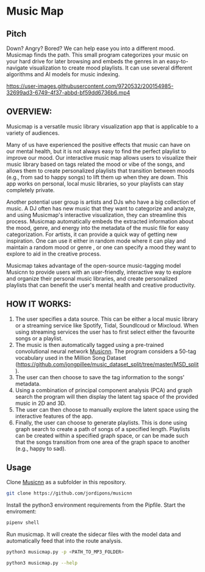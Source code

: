 # Music Map

## Pitch

Down? Angry? Bored? We can help ease you into a different mood. Musicmap finds the path. 
This small program categorizes your music on your hard drive for later browsing and embeds the genres in an easy-to-navigate visualization to create mood playlists.
It can use several different algorithms and AI models for music indexing.



https://user-images.githubusercontent.com/9720532/200154985-32699ad3-6749-4f37-abbd-bf59dd6736b6.mp4



## OVERVIEW:

Musicmap is a versatile music library visualization app that is applicable to a variety of audiences. 

Many of us have experienced the positive effects that music can have on our mental health, but it is not always easy to find the perfect playlist to improve our mood. Our interactive music map allows users to visualize their music library based on tags related the mood or vibe of the songs, and allows them to create personalized playlists that transition between moods (e.g., from sad to happy songs) to lift them up when they are down. This app works on personal, local music libraries, so your playlists can stay completely private. 

Another potential user group is artists and DJs who have a big collection of music. A DJ often has new music that they want to categorize and analyze, and using Musicmap's interactive visualization, they can streamline this process. Musicmap automatically embeds the extracted information about the mood, genre, and energy into the metadata of the music file for easy categorization. For artists, it can provide a quick way of getting new inspiration. One can use it either in random mode where it can play and maintain a random mood or genre , or one can specify a mood they want to explore to aid in the creative process.

Musicmap takes advantage of the open-source music-tagging model Musicnn to provide users with an user-friendly, interactive way to explore and organize their personal music libraries, and create personalized playlists that can benefit the user's mental health and creative productivity. 

## HOW IT WORKS: 

1. The user specifies a data source. This can be either a local music library or a streaming service like Spotify, Tidal, Soundlcoud or Mixcloud. When using streaming services the user has to first select either the favourite songs or a playlist.
2. The music is then automatically tagged using a pre-trained convolutional neural network [Musicnn](https://github.com/jordipons/musicnn). The program considers a 50-tag vocabulary used in the Million Song Dataset (https://github.com/jongpillee/music_dataset_split/tree/master/MSD_split). 
3. The user can then choose to save the tag information to the songs' metadata. 
4.  Using a combination of principal component analysis (PCA) and graph search the program will then display the latent tag space of the provided music in 2D and 3D.
5. The user can then choose to manually explore the latent space using the interactive features of the app. 
6. Finally, the user can choose to generate playlists. This is done using graph search to create a path of songs of a specified length. Playlists can be created within a specified graph space, or  can be made  such that the songs transition from one area of the graph space to another (e.g., happy to sad). 

## Usage

Clone [Musicnn](https://github.com/jordipons/musicnn) as a subfolder in this repository. 

```bash
git clone https://github.com/jordipons/musicnn
```

Install the python3 environment requirements from the Pipfile.
Start the enviroment:

```bash
pipenv shell
```

Run musicmap. It will create the sidecar files with the model data and automatically feed that into the route analysis.

```bash
python3 musicmap.py -p <PATH_TO_MP3_FOLDER>
```

```bash
python3 musicmap.py --help
```
